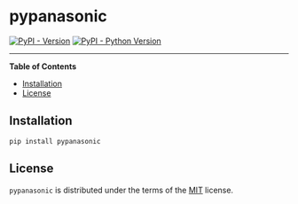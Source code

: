 # pypanasonic

[![PyPI - Version](https://img.shields.io/pypi/v/pypanasonic.svg)](https://pypi.org/project/pypanasonic)
[![PyPI - Python Version](https://img.shields.io/pypi/pyversions/pypanasonic.svg)](https://pypi.org/project/pypanasonic)

-----

**Table of Contents**

- [Installation](#installation)
- [License](#license)

## Installation

```console
pip install pypanasonic
```

## License

`pypanasonic` is distributed under the terms of the [MIT](https://spdx.org/licenses/MIT.html) license.
